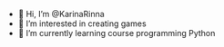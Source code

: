 - 👋 Hi, I’m @KarinaRinna
- 👀 I’m interested  in creating games
- 🌱 I’m currently learning course programming Python


<!---
KarinaRinna/KarinaRinna is a ✨ special ✨ repository because its `README.md` (this file) appears on your GitHub profile.
You can click the Preview link to take a look at your changes.
--->
